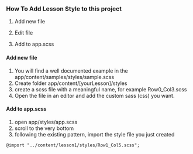 ### How To Add Lesson Style to this project
1. Add new file

2. Edit file

3. Add to app.scss

#### Add new file
1. You will find a well documented example in the app/content/samples/styles/sample.scss
2. Create folder app/content/[yourLesson]/styles
3. create a scss file with a meaningful name, for example Row0_Col3.scss
4. Open the file in an editor and add the custom sass (css) you want.

#### Add to app.scss
1. open app/styles/app.scss
2. scroll to the very bottom
3. following the existing pattern, import the style file you just created
```
@import "../content/lesson1/styles/Row1_Col5.scss";
```